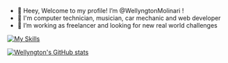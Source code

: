 - 👋 Heey, Welcome to my profile! I’m @WellyngtonMolinari !
- 👀 I'm computer technician, musician, car mechanic and web developer
- 💞️ I’m working as freelancer and looking for new real world challenges

[![My Skills](https://skillicons.dev/icons?i=laravel,php,cs,mysql,js,html,css,bootstrap,aws,linux,unity,blender,godot)](https://skillicons.dev)

[![Wellyngton's GitHub stats](https://github-readme-stats.vercel.app/api?username=WellyngtonMolinari)](https://github.com/anuraghazra/github-readme-stats)
